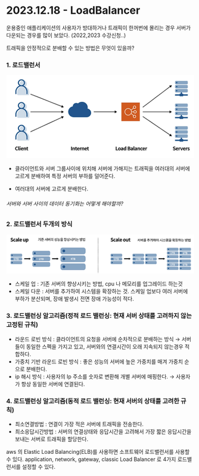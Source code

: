 # 2023.12.18 - LoadBalancer

운용중인 애플리케이션의 사용자가 방대하거나 트래픽이 한꺼번에 몰리는 경우 서버가 다운되는 경우를 많이 보았다. (2022,2023 수강신청..)

트래픽을 안정적으로 분배할 수 있는 방법은 무엇이 있을까?

### 1. 로드밸런서

   ![Untitled](../../Picture/loadBalancer.png)

- 클라이언트와 서버 그룹사이에 위치해 서버에 가해지는 트래픽을 여러대의 서버에 고르게 분배하여 특정 서버의 부하를 덜어준다.

- 여러대의 서버에 고르게 분배한다.

###### 서버와 서버 사이의 데이터 동기화는 어떻게 해야할까?

### 2. 로드밸런서 두개의 방식

   ![Untitled](../../Picture/scales.png)

- 스케일 업 : 기존 서버의 향상시키는 방법, cpu 나 메모리를 업그레이드 하는것
- 스케일 다운 : 서버를 추가하여 시스템을 확장하는 것. 스케일 업보다 여러 서버에 부하가 분산되며, 장애 발생시 전면 장애 가능성이 적다.

### 3. 로드밸런싱 알고리즘(정적 로드 밸런싱: 현재 서버 상태를 고려하지 않는 고정된 규칙)
- 라운드 로빈 방식 : 클라이언트의 요청을 서버에 순차적으로 분배하는 방식 → 서버들이 동일한 스펙을 가지고 있고, 서버와의 연결시간이 오래 지속되지 않는경우 적합하다.
- 가중치 기반 라운드 로빈 방식 : 좋은 성능의 서버에 높은 가중치를 매겨 가중치 순으로 분배한다.
- ip 해시 방식 : 사용자의 Ip 주소를 숫자로 변환해 개별 서버에 매핑한다. → 사용자가 항상 동일한 서버에 연결된다.

### 4. 로드밸런싱 알고리즘(동적 로드 밸런싱: 현재 서버의 상태를 고려한 규칙)
- 최소연결방법 : 연결이 가장 적은 서버에 트래픽을 전송한다.
- 최소응답시간방법 : 서버의 연결상태와 응답시간을 고려해서 가장 짧은 응답시간을 보내는 서버로 트래픽을 할당한다.

aws 의 Elastic Load Balancing(ELB)를 사용하면 소프트웨어 로드밸런서를 사용할 수 있다. application, network, gateway, classic Load Balancer 로 4가지 로드밸런서를 설정할 수 있다.

